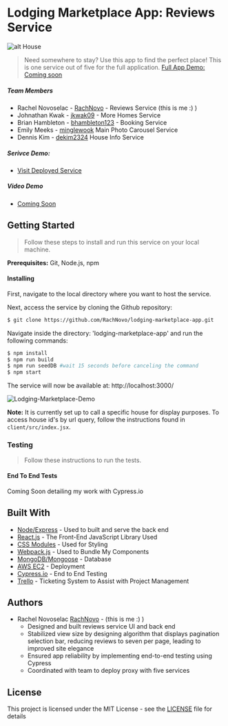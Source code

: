 # Lodging Marketplace App: Reviews Service
![alt House](https://rachel-portfolio.s3.amazonaws.com/house.jpg)

> Need somewhere to stay? Use this app to find the perfect place! This is one service out of five for the full application. [Full App Demo: Coming soon](link)

##### Team Members

- Rachel Novoselac - [RachNovo](https://github.com/RachNovo) - Reviews Service (this is me :) )
- Johnathan Kwak - [jkwak09](https://github.com/jkwak09) - More Homes Service
- Brian Hambleton - [bhambleton123](https://github.com/bhambleton123) - Booking Service
- Emily Meeks - [minglewook](https://github.com/minglewook) Main Photo Carousel Service
- Dennis Kim - [dekim2324](https://github.com/dekim2324) House Info Service

##### Serivce Demo:
- [Visit Deployed Service](https://lodging-marketplace.herokuapp.com/)

##### Video Demo

- [Coming Soon](YouTubeLink)

## Getting Started
> Follow these steps to install and run this service on your local machine.

**Prerequisites:** Git, Node.js, npm

#### Installing

First, navigate to the local directory where you want to host the service.

Next, access the service by cloning the Github repository:

```bash
$ git clone https://github.com/RachNovo/lodging-marketplace-app.git
```

Navigate inside the directory: 'lodging-marketplace-app' and run the following commands:
```bash
$ npm install
$ npm run build
$ npm run seedDB #wait 15 seconds before canceling the command
$ npm start
```
The service will now be available at: http://localhost:3000/

![Lodging-Marketplace-Demo](https://rachel-portfolio.s3.amazonaws.com/lodging-marketplace-demo.gif)

**Note:** It is currently set up to call a specific house for display purposes. To access house id's by url query, follow the instructions found in `client/src/index.jsx`.

### Testing
> Follow these instructions to run the tests.

#### End To End Tests
Coming Soon detailing my work with Cypress.io


## Built With

* [Node/](https://nodejs.org/en/docs/)[Express](https://expressjs.com/) - Used to built and serve the back end
* [React.js](https://reactjs.org/) - The Front-End JavaScript Library Used
* [CSS Modules](https://css-tricks.com/css-modules-part-1-need/) - Used for Styling
* [Webpack.js](https://webpack.js.org/concepts/) - Used to Bundle My Components
* [MongoDB/](https://docs.mongodb.com/manual/)[Mongoose](https://mongoosejs.com/) - Database
* [AWS EC2](https://aws.amazon.com/ec2/) - Deployment
* [Cypress.io](https://www.cypress.io/) - End to End Testing
* [Trello](https://trello.com/) - Ticketing System to Assist with Project Management

## Authors
- Rachel Novoselac [RachNovo](https://github.com/RachNovo) - (this is me :) )
  - Designed and built reviews service UI and back end
  - Stabilized view size by designing algorithm that displays pagination selection bar, reducing reviews to seven per page, leading to improved site elegance
  - Ensured app reliability by implementing end-to-end testing using Cypress
  - Coordinated with team to deploy proxy with five services

## License

This project is licensed under the MIT License - see the [LICENSE](LICENSE) file for details
